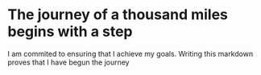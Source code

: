 # The journey of a thousand miles begins with a step
I am commited to ensuring that I achieve my goals.
Writing this markdown proves that I have begun the journey
